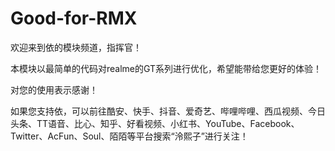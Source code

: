 # Good-for-RMX




欢迎来到依的模块频道，指挥官！




本模块以最简单的代码对realme的GT系列进行优化，希望能带给您更好的体验！




对您的使用表示感谢！




如果您支持依，可以前往酷安、快手、抖音、爱奇艺、哔哩哔哩、西瓜视频、今日头条、TT语音、比心、知乎、好看视频、小红书、YouTube、Facebook、Twitter、AcFun、Soul、陌陌等平台搜索“泠熙子”进行关注！

